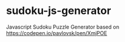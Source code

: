 # sudoku-js-generator
Javascript Sudoku Puzzle Generator based on https://codepen.io/pavlovsk/pen/XmjPOE
